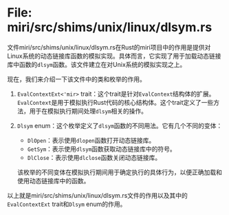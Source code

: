 # File: miri/src/shims/unix/linux/dlsym.rs

文件miri/src/shims/unix/linux/dlsym.rs在Rust的miri项目中的作用是提供对Linux系统的动态链接库函数的模拟实现。具体而言，它实现了用于加载动态链接库中函数的`dlsym`函数。该文件建立在对Unix系统的模拟实现之上。

现在，我们来介绍一下该文件中的类和枚举的作用。

1. `EvalContextExt<'mir>` trait：这个trait是针对`EvalContext`结构体的扩展。`EvalContext`是用于模拟执行Rust代码的核心结构体。这个trait定义了一些方法，用于在模拟执行期间处理`dlsym`相关的操作。

2. `Dlsym` enum：这个枚举定义了`dlsym`函数的不同用法。它有几个不同的变体：

   - `DlOpen`：表示使用`dlopen`函数打开动态链接库。
   - `GetSym`：表示使用`dlsym`函数获取动态链接库中的符号。
   - `DlClose`：表示使用`dlclose`函数关闭动态链接库。

   该枚举的不同变体在模拟执行期间用于确定执行的具体行为，以便正确加载和使用动态链接库中的函数。

以上就是miri/src/shims/unix/linux/dlsym.rs文件的作用以及其中的`EvalContextExt` trait和`Dlsym` enum的作用。

